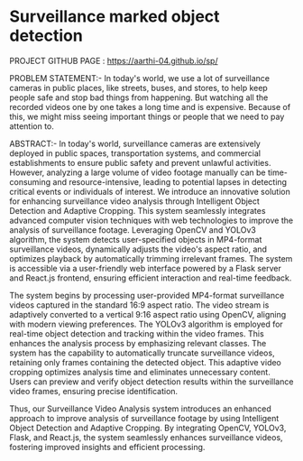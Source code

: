# Surveillance marked object detection

PROJECT GITHUB PAGE : https://aarthi-04.github.io/sp/

PROBLEM STATEMENT:-
    In today's world, we use a lot of surveillance cameras in public places, like streets, buses, and stores, to help keep people safe and stop bad things from happening. But watching all the recorded videos one by one takes a long time and is expensive. Because of this, we might miss seeing important things or people that we need to pay attention to.
    
ABSTRACT:-
    In today's world, surveillance cameras are extensively deployed in public spaces, transportation systems, and commercial establishments to ensure public safety and prevent unlawful activities. However, analyzing a large volume of video footage manually can be time-consuming and resource-intensive, leading to potential lapses in detecting critical events or individuals of interest. We introduce an innovative solution for enhancing surveillance video analysis through Intelligent Object Detection and Adaptive Cropping. This system seamlessly integrates advanced computer vision techniques with web technologies to improve the analysis of surveillance footage. Leveraging OpenCV and YOLOv3 algorithm, the system detects user-specified objects in MP4-format surveillance videos, dynamically adjusts the video's aspect ratio, and optimizes playback by automatically trimming irrelevant frames. The system is accessible via a user-friendly web interface powered by a Flask server and React.js frontend, ensuring efficient interaction and real-time feedback.

The system begins by processing user-provided MP4-format surveillance videos captured in the standard 16:9 aspect ratio. The video stream is adaptively converted to a vertical 9:16 aspect ratio using OpenCV, aligning with modern viewing preferences. The YOLOv3 algorithm is employed for real-time object detection and tracking within the video frames. This enhances the analysis process by emphasizing relevant classes. The system has the capability to automatically truncate surveillance videos, retaining only frames containing the detected object. This adaptive video cropping optimizes analysis time and eliminates unnecessary content. Users can preview and verify object detection results within the surveillance video frames, ensuring precise identification.

Thus, our Surveillance Video Analysis system introduces an enhanced approach to improve analysis of surveillance footage by using Intelligent Object Detection and Adaptive Cropping. By integrating OpenCV, YOLOv3, Flask, and React.js, the system seamlessly enhances surveillance videos, fostering improved insights and efficient processing.


